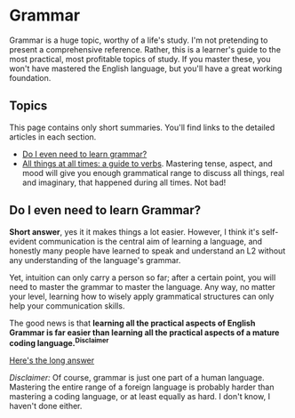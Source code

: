 # Grammar

Grammar is a huge topic, worthy of a life's study. I'm not pretending to present
a comprehensive reference. Rather, this is a learner's guide to the most practical,
most profitable topics of study.
If you master these, you won't have mastered the English language, but you'll
have a great working foundation.

## Topics

This page contains only short summaries. You'll find links to the detailed
articles in each section.

* [Do I even need to learn grammar?](#do-i-even-need-to-learn-grammar%3F)
* [All things at all times: a guide to verbs](./verb-guide.md). Mastering tense,
aspect, and mood will give you enough grammatical range to discuss all things,
real and imaginary, that happened during all times. Not bad!

## Do I even need to learn Grammar?

**Short answer**, yes it it makes things a lot easier. However, I think it's self-evident
communication is the central aim of learning a language, and honestly many people
have learned to speak and understand an L2 without any understanding of the language's grammar. 

Yet, intuition can only carry a person so far; after a
certain point, you will need to master the grammar to master the language.
Any way, no matter your level, learning how to wisely apply grammatical structures can only help your
communication skills. 


The good news is that **learning all the practical aspects of English Grammar is
far easier than learning all the practical aspects of a mature coding
language.<sup>Disclaimer</sup>**  


[Here's the long answer](./Do-I-Need-Grammar%3F.md)

_Disclaimer:_ Of course, grammar is just one part of a human language. Mastering
the entire range of a foreign language is probably harder than mastering a coding
language, or at least equally as hard. I don't know, I haven't done either.






